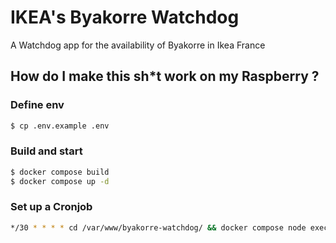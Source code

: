 # IKEA's Byakorre Watchdog

A Watchdog app for the availability of Byakorre in Ikea France

## How do I make this sh*t work on my Raspberry ? 

### Define env 

```bash
$ cp .env.example .env
```

### Build and start

```bash
$ docker compose build
$ docker compose up -d
```

### Set up a Cronjob

```bash
*/30 * * * * cd /var/www/byakorre-watchdog/ && docker compose node exec npm run cron
```